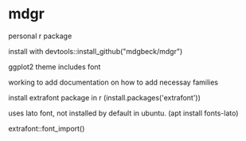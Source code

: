 # mdgr
personal r package

install with
devtools::install_github("mdgbeck/mdgr")

ggplot2 theme includes font 

working to add documentation on how to add necessay families

install extrafont package in r (install.packages('extrafont'))

uses lato font, not installed by default in ubuntu. (apt install fonts-lato)

extrafont::font_import()
